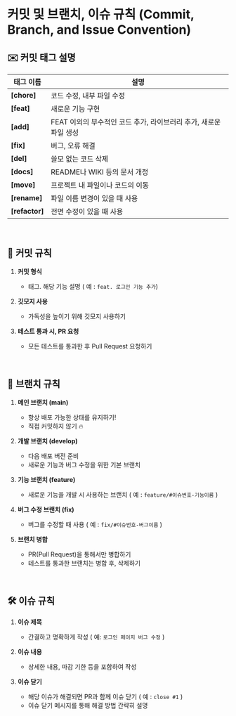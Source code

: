 # 커밋 및 브랜치, 이슈 규칙 (Commit, Branch, and Issue Convention)

## ✉️ 커밋 태그 설명

| 태그 이름     | 설명 |
|--------------| --- |
| **[chore]**  | 코드 수정, 내부 파일 수정 |
| **[feat]**   | 새로운 기능 구현 |
| **[add]**    | FEAT 이외의 부수적인 코드 추가, 라이브러리 추가, 새로운 파일 생성 |
| **[fix]**    | 버그, 오류 해결 |
| **[del]**    | 쓸모 없는 코드 삭제 |
| **[docs]**   | README나 WIKI 등의 문서 개정 |
| **[move]**   | 프로젝트 내 파일이나 코드의 이동 |
| **[rename]** | 파일 이름 변경이 있을 때 사용 |
| **[refactor]** | 전면 수정이 있을 때 사용 |

<br>

## 📌 커밋 규칙

1. **커밋 형식**
    - 태그. 해당 기능 설명 ( 예 : `feat. 로그인 기능 추가`)

2. **깃모지 사용**
    - 가독성을 높이기 위해 깃모지 사용하기

3. **테스트 통과 시, PR 요청**
    - 모든 테스트를 통과한 후 Pull Request 요청하기

<br>

##  🌴 브랜치 규칙

1. **메인 브랜치 (main)**
    - 항상 배포 가능한 상태를 유지하기!
    - 직접 커밋하지 않기 🔥

2. **개발 브랜치 (develop)**
    - 다음 배포 버전 준비
    - 새로운 기능과 버그 수정을 위한 기본 브랜치

3. **기능 브랜치 (feature)**
    - 새로운 기능을 개발 시 사용하는 브랜치 ( 예 : `feature/#이슈번호-기능이름` )

4. **버그 수정 브랜치 (fix)**
    - 버그를 수정할 때 사용 ( 예 : `fix/#이슈번호-버그이름` )

5. **브랜치 병합**
    - PR(Pull Request)을 통해서만 병합하기
    - 테스트를 통과한 브랜치는 병합 후, 삭제하기

<br>

## 🛠️ 이슈 규칙

1. **이슈 제목**
    - 간결하고 명확하게 작성 ( 예: `로그인 페이지 버그 수정` )

2. **이슈 내용**
    - 상세한 내용, 마감 기한 등을 포함하여 작성

3. **이슈 닫기**
    - 해당 이슈가 해결되면 PR과 함께 이슈 닫기 ( 예 : `close #1` )
    - 이슈 닫기 메시지를 통해 해결 방법 간략히 설명
